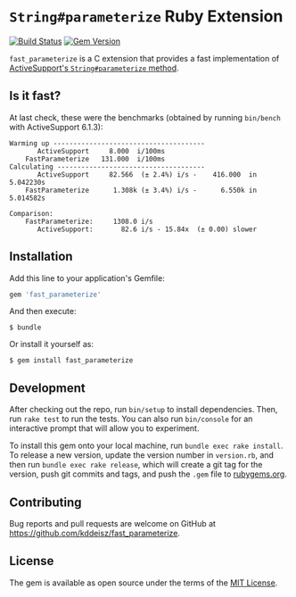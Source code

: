 # `String#parameterize` Ruby Extension

[![Build Status](https://github.com/kddeisz/fast_parameterize/workflows/Main/badge.svg)](https://github.com/kddeisz/fast_parameterize/actions)
[![Gem Version](https://img.shields.io/gem/v/fast_parameterize.svg)](https://rubygems.org/gems/fast_parameterize)

`fast_parameterize` is a C extension that provides a fast implementation of [ActiveSupport's `String#parameterize` method](http://api.rubyonrails.org/classes/String.html#method-i-parameterize).

## Is it fast?

At last check, these were the benchmarks (obtained by running `bin/bench` with ActiveSupport 6.1.3):

```
Warming up --------------------------------------
       ActiveSupport     8.000  i/100ms
    FastParameterize   131.000  i/100ms
Calculating -------------------------------------
       ActiveSupport     82.566  (± 2.4%) i/s -    416.000  in   5.042230s
    FastParameterize      1.308k (± 3.4%) i/s -      6.550k in   5.014582s

Comparison:
    FastParameterize:     1308.0 i/s
       ActiveSupport:       82.6 i/s - 15.84x  (± 0.00) slower
```

## Installation

Add this line to your application's Gemfile:

```ruby
gem 'fast_parameterize'
```

And then execute:

    $ bundle

Or install it yourself as:

    $ gem install fast_parameterize

## Development

After checking out the repo, run `bin/setup` to install dependencies. Then, run `rake test` to run the tests. You can also run `bin/console` for an interactive prompt that will allow you to experiment.

To install this gem onto your local machine, run `bundle exec rake install`. To release a new version, update the version number in `version.rb`, and then run `bundle exec rake release`, which will create a git tag for the version, push git commits and tags, and push the `.gem` file to [rubygems.org](https://rubygems.org).

## Contributing

Bug reports and pull requests are welcome on GitHub at https://github.com/kddeisz/fast_parameterize.

## License

The gem is available as open source under the terms of the [MIT License](https://opensource.org/licenses/MIT).
